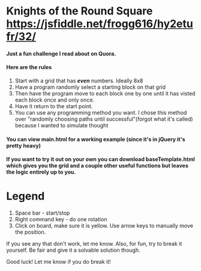 # Knights of the Round Square https://jsfiddle.net/frogg616/hy2etufr/32/


#### Just a fun challenge I read about on Quora.
#### Here are the rules
1. Start with a grid that has **_even_** numbers. Ideally 8x8
2. Have a program randomly select a starting block on that grid
3. Then have the program move to each block one by one until it has visted each block once and only once.
4. Have it return to the start point.
5. You can use any programming method you want. I chose this method over "randomly choosing paths until successful"(forgot what it's called) because I wanted to simulate thought

#### You can view main.html for a working example (since it's in jQuery it's pretty heavy)
#### If you want to try it out on your own you can download baseTemplate.html which gives you the grid and a couple other useful functions but leaves the logic entirely up to you.

# Legend
1. Space bar - start/stop
2. Right command key - do one rotation
3. Click on board, make sure it is yellow. Use arrow keys to manually move the position.


If you see any that don't work, let me know.
Also, for fun, try to break it yourself. Be fair and give it a solvable solution though.

Good luck! Let me know if you do break it!
